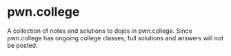 # pwn.college

A collection of notes and solutions to dojos in pwn.college. Since pwn.college has ongoing college classes, full solutions and answers will not be posted.